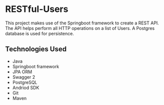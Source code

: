 # RESTful-Users
This project makes use of the Springboot framework to create a REST API. The API helps perform all HTTP operations on a list of Users. A Postgres database is used for persistence.

## Technologies Used

* Java
* Springboot framework
* JPA ORM
* Swagger 2
* PostgreSQL
* Andriod SDK
* Git
* Maven
